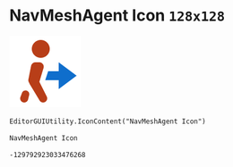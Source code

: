 # NavMeshAgent Icon `128x128`
<img src="/img/NavMeshAgent%20Icon.png" width=128 height=128>

``` CSharp
EditorGUIUtility.IconContent("NavMeshAgent Icon")
```
```
NavMeshAgent Icon
```
```
-129792923033476268
```
